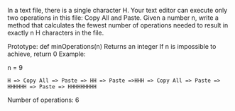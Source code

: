In a text file, there is a single character H. Your text editor can execute only two operations in this file: Copy All and Paste. Given a number n, write a method that calculates the fewest number of operations needed to result in exactly n H characters in the file.

Prototype: def minOperations(n)
Returns an integer
If n is impossible to achieve, return 0
Example:

n = 9
```
H => Copy All => Paste => HH => Paste =>HHH => Copy All => Paste => HHHHHH => Paste => HHHHHHHHH
```
Number of operations: 6